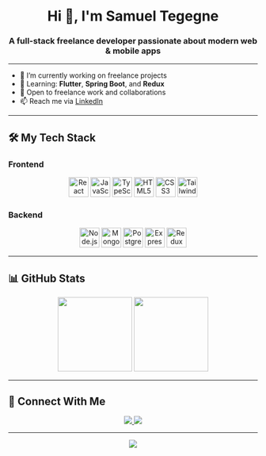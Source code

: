 <h1 align="center">Hi 👋, I'm Samuel Tegegne</h1>
<h3 align="center">A full-stack freelance developer passionate about modern web & mobile apps</h3>

---

- 🔭 I’m currently working on freelance projects
- 🌱 Learning: **Flutter**, **Spring Boot**, and **Redux**
- 🤝 Open to freelance work and collaborations
- 📫 Reach me via [LinkedIn](https://www.linkedin.com/in/samuel-tenagne-a99879330/)

---

## 🛠 My Tech Stack

### Frontend  
<div align="center">
  <img src="https://profilinator.rishav.dev/skills-assets/react-original-wordmark.svg" height="40" alt="React"/>
  <img src="https://profilinator.rishav.dev/skills-assets/javascript-original.svg" height="40" alt="JavaScript"/>
  <img src="https://profilinator.rishav.dev/skills-assets/typescript-original.svg" height="40" alt="TypeScript"/>
  <img src="https://profilinator.rishav.dev/skills-assets/html5-original-wordmark.svg" height="40" alt="HTML5"/>
  <img src="https://profilinator.rishav.dev/skills-assets/css3-original-wordmark.svg" height="40" alt="CSS3"/>
  <img src="https://profilinator.rishav.dev/skills-assets/tailwindcss.svg" height="40" alt="TailwindCSS"/>
</div>

### Backend  
<div align="center">
  <img src="https://profilinator.rishav.dev/skills-assets/nodejs-original-wordmark.svg" height="40" alt="Node.js"/>
  <img src="https://profilinator.rishav.dev/skills-assets/mongodb-original-wordmark.svg" height="40" alt="MongoDB"/>
  <img src="https://profilinator.rishav.dev/skills-assets/postgresql-original-wordmark.svg" height="40" alt="PostgreSQL"/>
  <img src="https://profilinator.rishav.dev/skills-assets/express-original-wordmark.svg" height="40" alt="Express.js"/>
  <img src="https://profilinator.rishav.dev/skills-assets/redux-original.svg" height="40" alt="Redux"/>
</div>

---

## 📊 GitHub Stats

<div align="center">
  <img src="https://github-readme-stats.vercel.app/api?username=SamuelT1995&show_icons=true&theme=radical" height="150"/>
  <img src="https://streak-stats.demolab.com/?user=SamuelT1995&theme=radical" height="150"/>
</div>

---

## 🔗 Connect With Me

<p align="center">
  <a href="https://github.com/SamuelT1995" target="_blank">
    <img src="https://img.shields.io/badge/github-%2324292e.svg?&style=for-the-badge&logo=github&logoColor=white"/>
  </a>
  <a href="https://www.linkedin.com/in/samuel-tenagne-a99879330/" target="_blank">
    <img src="https://img.shields.io/badge/linkedin-%231E77B5.svg?&style=for-the-badge&logo=linkedin&logoColor=white"/>
  </a>
</p>

---

<div align="center">
  <img src="https://komarev.com/ghpvc/?username=SamuelT1995&style=flat-square" />
</div>
